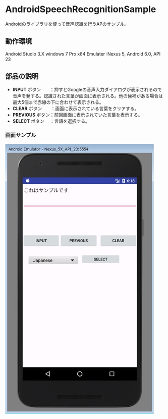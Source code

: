 # AndroidSpeechRecognitionSample
Androidのライブラリを使って音声認識を行うAPのサンプル。

## 動作環境
Android Studio 3.X
windows 7 Pro x64
Emulater :Nexus 5, Android 6.0, API 23

## 部品の説明
* **INPUT** ボタン　　：押すとGoogleの音声入力ダイアログが表示されるので音声を発する。認識された言葉が画面に表示される。他の候補がある場合は最大5個まで赤線の下に合わせて表示される。
* **CLEAR** ボタン　　：画面に表示されている言葉をクリアする。
* **PREVIOUS** ボタン：前回画面に表示されていた言葉を表示する。
* **SELECT** ボタン　 ：言語を選択する。

### 画面サンプル
![サンプル](img/gamen_sample01.jpg)

